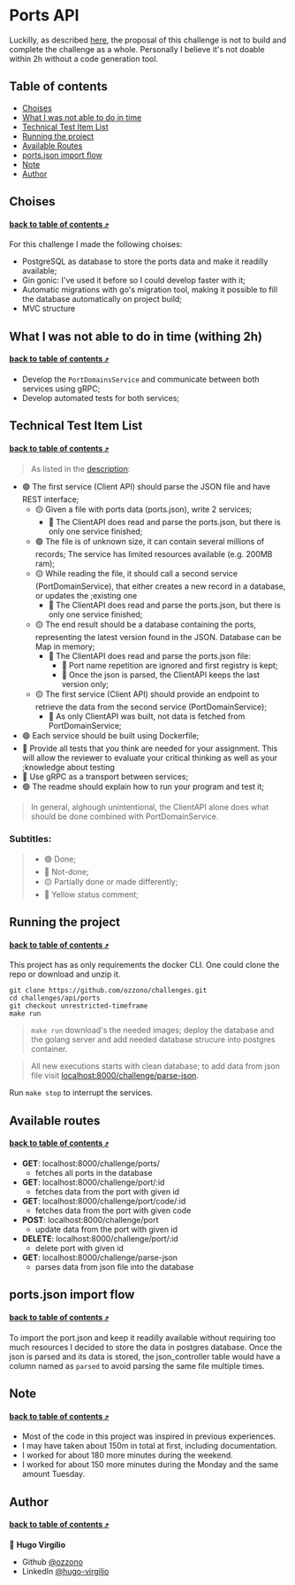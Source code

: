 # Ports API

Luckilly, as described [here](./DESCRIPTION.md), the proposal of this challenge is not to build and complete the challenge as a whole. Personally I believe it's not doable within 2h without a code generation tool.

## Table of contents

- [Choises](#choises)
- [What I was not able to do in time](#what-i-was-not-able-to-do-in-time)
- [Technical Test Item List](#what-i-was-not-able-to-do-in-time)
- [Running the project](#running-the-project)
- [Available Routes](#available-routes)
- [ports.json import flow](#portsjson-import-flow)
- [Note](#note)
- [Author](#author)

## Choises 
#### [back to table of contents :arrow_heading_up:](#table-of-contents)

For this challenge I made the following choises:

- PostgreSQL as database to store the ports data and make it readilly available;
- Gin gonic: I've used it before so I could develop faster with it;
- Automatic migrations with go's migration tool, making it possible to fill the database automatically on project build;
- MVC structure

## What I was not able to do in time (withing 2h) 
#### [back to table of contents :arrow_heading_up:](#table-of-contents)

- Develop the `PortDomainsService` and communicate between both services using gRPC;
- Develop automated tests for both services;

## Technical Test Item List 
#### [back to table of contents :arrow_heading_up:](#table-of-contents)
> As listed in the [description](./DESCRIPTION.md):

- :green_circle: The first service (Client API) should parse the JSON file and have REST interface;
  - :yellow_circle: Given a file with ports data (ports.json), write 2 services;
    - :large_orange_diamond: The ClientAPI does read and parse the ports.json, but there is only one service finished;
  - :green_circle: The file is of unknown size, it can contain several millions of records;
  The service has limited resources available (e.g. 200MB ram);
  - :yellow_circle: While reading the file, it should call a second service (PortDomainService), that either creates a new record in a database, or updates the ;existing one
    - :large_orange_diamond: The ClientAPI does read and parse the ports.json, but there is only one service finished;
  - :yellow_circle: The end result should be a database containing the ports, representing the latest version found in the JSON. Database can be Map in memory;
    - :large_orange_diamond: The ClientAPI does read and parse the ports.json file:
      - :large_orange_diamond: Port name repetition are ignored and first registry is kept;
      - :large_orange_diamond: Once the json is parsed, the ClientAPI keeps the last version only;
  - :yellow_circle: The first service (Client API) should provide an endpoint to retrieve the data from the second service (PortDomainService);
    - :large_orange_diamond: As only ClientAPI was built, not data is fetched from PortDomainService;
- :green_circle: Each service should be built using Dockerfile;
- :red_circle: Provide all tests that you think are needed for your assignment. This will allow the reviewer to evaluate your critical thinking as well as your ;knowledge about testing
- :red_circle: Use gRPC as a transport between services;
- :green_circle: The readme should explain how to run your program and test it;

> In general, alghough unintentional, the ClientAPI alone does what should be done combined with PortDomainService.

### Subtitles:
> - :green_circle: Done;
> - :red_circle: Not-done;
> - :yellow_circle: Partially done or made differently;
> - :large_orange_diamond: Yellow status comment;

## Running the project 
#### [back to table of contents :arrow_heading_up:](#table-of-contents)

This project has as only requirements the docker CLI. One could clone the repo or download and unzip it.

```shell
git clone https://github.com/ozzono/challenges.git
cd challenges/api/ports
git checkout unrestricted-timeframe
make run
```

> `make run` download's the needed images; deploy the database and the golang server and add needed database strucure into postgres container.

> All new executions starts with clean database; to add data from json file visit [localhost:8000/challenge/parse-json](localhost:8000/challenge/parse-json).

Run `make stop` to interrupt the services.

## Available routes 
#### [back to table of contents :arrow_heading_up:](#table-of-contents)

- **GET**: localhost:8000/challenge/ports/
  - fetches all ports in the database
- **GET**: localhost:8000/challenge/port/:id
  - fetches data from the port with given id
- **GET**: localhost:8000/challenge/port/code/:id
  - fetches data from the port with given code
- **POST**: localhost:8000/challenge/port
  - update data from the port with given id
- **DELETE**: localhost:8000/challenge/port/:id
  - delete port with given id
- **GET**: localhost:8000/challenge/parse-json
  - parses data from json file into the database

## ports.json import flow 
#### [back to table of contents :arrow_heading_up:](#table-of-contents)

To import the port.json and keep it readilly available without requiring too much resources I decided to store the data in postgres database. Once the json is parsed and its data is stored, the json_controller table would have a column named as `parsed` to avoid parsing the same file multiple times.

## Note 
#### [back to table of contents :arrow_heading_up:](#table-of-contents)

- Most of the code in this project was inspired in previous experiences.
- I may have taken about 150m in total at first, including documentation.
- I worked for about 180 more minutes during the weekend.
- I worked for about 150 more minutes during the Monday and the same amount Tuesday.

## Author 
#### [back to table of contents :arrow_heading_up:](#table-of-contents)

👤 **Hugo Virgílio**

- Github [@ozzono](https://github.com/ozzono)
- LinkedIn [@hugo-virgilio](https://www.linkedin.com/in/hugo-virgilio/?locale=en_US)
